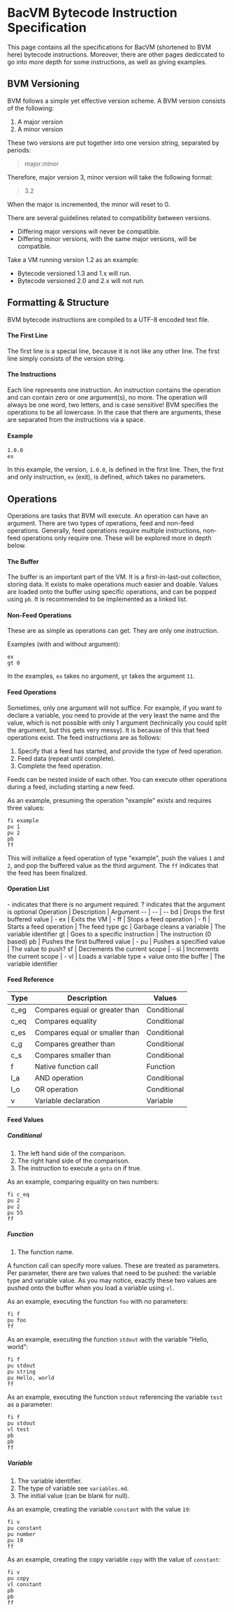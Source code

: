 # BacVM Bytecode Instruction Specification
This page contains all the specifications for BacVM (shortened to BVM here) bytecode instructions. Moreover, there are other pages dediccated to go into more depth for some instructions, as well as giving examples.

## BVM Versioning
BVM follows a simple yet effective version scheme. A BVM version consists of the following:
1. A major version
2. A minor version

These two versions are put together into one version string, separated by periods:
> major.minor

Therefore, major version 3, minor version will take the following format:
> 3.2

When the major is incremented, the minor will reset to 0.

There are several guidelines related to compatibility between versions.
* Differing major versions will never be compatible.
* Differing minor versions, with the same major versions, will be compatible.

Take a VM running version 1.2 as an example:
* Bytecode versioned 1.3 and 1.x will run.
* Bytecode versioned 2.0 and 2.x will not run.

## Formatting & Structure
BVM bytecode instructions are compiled to a UTF-8 encoded text file.

#### The First Line
The first line is a special line, because it is not like any other line. The first line simply consists of the version string.

#### The Instructions
Each line represents one instruction. An instruction contains the operation and can contain zero or one argument(s), no more. The operation will always be one word, two letters, and is case sensitive! BVM specifies the operations to be all lowercase. In the case that there are arguments, these are separated from the instructions via a space.

#### Example
```
1.0.0
ex
```
In this example, the version, `1.0.0`, is defined in the first line. Then, the first and only instruction, `ex` (exit), is defined, which takes no parameters.

## Operations
Operations are tasks that BVM will execute. An operation can have an argument. There are two types of operations, feed and non-feed operations. Generally, feed operations require multiple instructions, non-feed operations only require one. These will be explored more in depth below.

#### The Buffer
The buffer is an important part of the VM. It is a first-in-last-out collection, storing data. It exists to make operations much easier and doable. Values are loaded onto the buffer using specific operations, and can be popped using `pb`. It is recommended to be implemented as a linked list.

#### Non-Feed Operations
These are as simple as operations can get. They are only one instruction.

Examples (with and without argument):
```
ex
gt 0
```
In the examples, `ex` takes no argument, `gt` takes the argument `11`.

#### Feed Operations
Sometimes, only one argument will not suffice. For example, if you want to declare a variable, you need to provide at the very least the name and the value, which is not possible with only 1 argument (technically you could split the argument, but this gets very messy). It is because of this that feed operations exist. The feed instructions are as follows:
1. Specify that a feed has started, and provide the type of feed operation.
2. Feed data (repeat until complete).
3. Complete the feed operation.

Feeds can be nested inside of each other. You can execute other operations during a feed, including starting a new feed.

As an example, presuming the operation "example" exists and requires three values:
```
fi example
pu 1
pu 2
pb
ff
```
This will initialize a feed operation of type "example", push the values `1` and `2`, and pop the buffered value as the third argument. The `ff` indicates that the feed has been finalized.

#### Operation List
\- indicates that there is no argument required.
? indicates that the argument is optional
Operation | Description | Argument
-- | -- | --
bd | Drops the first buffered value | -
ex | Exits the VM | -
ff | Stops a feed operation | -
fi | Starts a feed operation | The feed type
gc | Garbage cleans a variable | The variable identifier
gt | Goes to a specific instruction | The instruction (0 based)
pb | Pushes the first buffered value | -
pu | Pushes a specified value | The value to push?
sf | Decrements the current scope | - 
si | Increments the current scope | -
vl | Loads a variable type + value onto the buffer | The variable identifier

#### Feed Reference
Type | Description | Values
-- | -- | --
c_eg | Compares equal or greater than | Conditional
c_eq | Compares equality | Conditional
c_es | Compares equal or smaller than | Conditional
c_g | Compares greather than | Conditional
c_s | Compares smaller than | Conditional
f | Native function call | Function
l_a | AND operation | Conditional
l_o | OR operation | Conditional
v | Variable declaration | Variable

#### Feed Values

##### Conditional
1) The left hand side of the comparison.
2) The right hand side of the comparison.
3) The instruction to execute a `goto` on if true.

As an example, comparing equality on two numbers:
```
fi c_eq
pu 2
pu 2
pu 55
ff
```

##### Function
1. The function name.

A function call can specify more values. These are treated as parameters. Per parameter, there are two values that need to be pushed: the variable type and variable value. As you may notice, exactly these two values are pushed onto the buffer when you load a variable using `vl`.

As an example, executing the function `foo` with no parameters:
```
fi f
pu foo
ff
```

As an example, executing the function `stdout` with the variable "Hello, world":
```
fi f
pu stdout
pu string
pu Hello, world
ff
```

As an example, executing the function `stdout` referencing the variable `test` as a parameter:
```
fi f
pu stdout
vl test
pb
pb
ff
```

##### Variable
1. The variable identifier.
2. The type of variable see `variables.md`.
3. The initial value (can be blank for null).

As an example, creating the variable `constant` with the value `19`:
```
fi v
pu constant
pu number
pu 19
ff
```
As an example, creating the copy variable `copy` with the value of `constant`:
```
fi v
pu copy
vl constant
pb
pb
ff
```